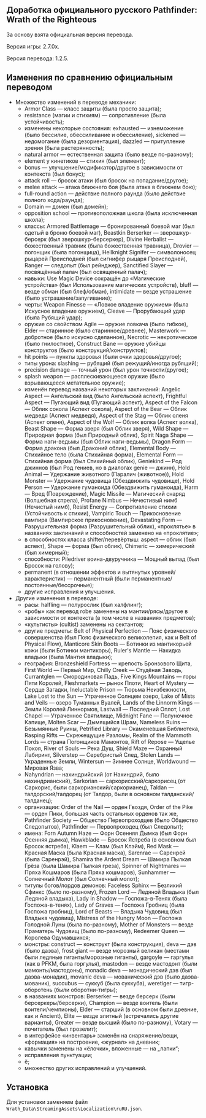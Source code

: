 Доработка официального русского Pathfinder: Wrath of the Righteous
------------------------------------------------------------------

За основу взята официальная версия перевода.

Версия игры: 2.7.0x.

Версия перевода: 1.2.5.

Изменения по сравнению официальным переводом
--------------------------------------------
* Множество изменений в переводе механики:
  * Armor Class — класс защиты (была просто защита);
  * resistance (магии и стихиям) — сопротивление (была устойчивость);
  * изменены некоторые состояния: exhausted — изнеможение (было бессилие, обессиливание и обессиление), sickened — недомогание (была дезориентация), dazzled — притупление зрения (была растерянность);
  * natural armor — естественная защита (было везде по-разному);
  * element у кинетиков — стихия (был элемент);
  * bonus — улучшение/модификатор/другое в зависимости от контекста (был бонус);
  * attack roll — бросок атаки (был бросок на попадание/другое);
  * melee attack — атака ближнего боя (была атака в ближнем бою);
  * full-round action — действие полного раунда (было действие полного хода/раунда);
  * Domain — домен (был домейн);
  * opposition school — противоположная школа (была исключенная школа);
  * классы: Armored Battlemage — бронированный боевой маг (был одетый в броню боевой маг), Beastkin Berserker — зверошкур-берсерк (был зверошкур-берсеркер), Divine Herbalist — божественный травник (была божественная травница), Drovier — погонщик (была погонщица), Hellknight Signifer — символоносец рыцарей Преисподней (был сигнифер рыцаря Преисподней), Ranger — следопыт (был рейнджер), Sanctified Slayer — посвящённый палач (был освященный палач);
  * навыки: Use Magic Device сокращён до «Магические устройства» (был Использование магических устройств), bluff — везде обман (был блеф/обман), intimidate — везде устрашение (было устрашение/запугивание);
  * черты: Weapon Finesse — «Ловкое владение оружием» (была Искусное владение оружием), Cleave — Прорубающий удар (была Рубящий удар);
  * оружие со свойством Agile — оружие ловкача (было гибкое), Elder — старинное (было старинное/древнее), Masterwork — добротное (было искусно сделанное), Necrotic — некротическое (было гнилостное), Construct Bane — оружие убийцы конструктов (было конструкций/конструктов);
  * hit points — пункты здоровья (были очки здоровья/другое);
  * типы урона: slashing — рубящий (был режущий/иногда рубящий);
  * precision damage — точный урон (был урон точности/другое);
  * splash weapon — расплескивающееся оружие (было взрывающееся метательное оружие);
  * изменён перевод названий некоторых заклинаний: Angelic Aspect — Ангельский вид (было Ангельский аспект), Frightful Aspect — Пугающий вид (Пугающий аспект), Aspect of the Falcon — Облик сокола (Аспект сокола), Aspect of the Bear — Облик медведя (Аспект медведя), Aspect of the Stag — Облик оленя (Аспект оленя), Aspect of the Wolf — Облик волка (Аспект волка), Beast Shape — Форма зверя (был Облик зверя), Wild Shape — Природная форма (был Природный облик), Spirit Naga Shape — Форма наги-ведьмы (был Облик наги-ведьмы), Dragon Form — Форма дракона (был Драконий облик), Elemental Body — Стихийное тело (была Стихийная форма), Elemental Form — Стихийная форма (был Стихийный облик), Geniekind — Род джиннов (был Род гениев, но в диалогах genie — джинн), Hold Animal — Удержание животного (Паралич (животное)), Hold Monster — Удержание чудовища (Обездвижить чудовище), Hold Person — Удержание гуманоида (Обездвижить гуманоида), Harm — Вред (Повреждение), Magic Missile — Магический снаряд (Волшебная стрела), Profane Nimbus — Нечестивый нимб (Нечистый нимб), Resist Energy — Сопротивление стихии (Устойчивость к стихии), Vampiric Touch — Прикосновение вампира (Вампирское прикосновение), Devastating Form — Разрушительная форма (Разрушительный облик), «проклятье» в названиях заклинаний и способностей заменено на «проклятие»;
  * в способностях класса shifter/перевёртыш: aspect — облик (был аспект), Shape — форма (был облик), Chimeric — химерический (был химерный);
  * способности: Piledriver воина-двуручника — Мощный выпад (был Бросок на голову);
  * permanent (в отношении эффектов и вытянутых уровней/характеристик) — перманентный (были перманентные/постоянные/бессрочные);
  * другие исправления и улучшения.
* Другие изменения в переводе:
  * расы: halfling — полурослик (был халфлинг);
  * «робы» как перевод robe заменены на мантии/рясы/другое в зависимости от контекста (в том числе в названиях предметов);
  * «культисты» (cultist) заменены на сектантов;
  * другие предметы: Belt of Physical Perfection — Пояс физического совершенства (был Пояс физического великолепия, как и Belt of Physical Flow), Manticore Skin Boots — Ботинки из мантикорьей кожи (были Ботинки мантикоры), Ruler's Mantle — Накидка владыки (была Мантия владыки);
  * география: Bronzeshield Fortress — крепость Бронзового Щита, First World — Первый Мир, Chilly Creek — Студёная Заводь, Currantglen — Смородиновая Падь, Five Kings Mountains — горы Пяти Королей, Fleshmarkets — рынок Плоти, Heart of Mystery — Сердце Загадки, Ineluctable Prison — Тюрьма Неизбежности, Lake Lost to the Sun — Утраченное Солнцем озеро, Lake of Mists and Veils — озеро Туманных Вуалей, Lands of the Linnorm Kings — Земли Королей Линнормов, Lastwall — Последний Оплот, Lost Chapel — Утраченное Святилище, Midnight Fane — Полуночное Капище, Molten Scar — Дымящийся Шрам, Nameless Ruins — Безымянные Руины, Petrified Library — Окаменевшая Библиотека, Rasping Rifts — Скрежещущие Разломы, Realm of the Mammoth Lords — страна Погонщиков Мамонтов, Rift of Repose — Ущелье Покоя, River of Souls — Река Душ, Shield Maze — Охранный Лабиринт, Silverstep — Серебристый След, Stolen Lands — Украденные Земли, Wintersun — Зимнее Солнце, Worldwound — Мировая Язва;
  * Nahyndrian — нахиндрийский (от Нахиндрий, было нахиндрианский), Sarkorian — саркорисский/саркорисец (от Саркорис, были саркорианский/саркорианец), Taldan — талдорский/талдорец (от Талдор, были в основном талданский/талданец);
  * организации: Order of the Nail — орден Гвоздя, Order of the Pike — орден Пики, большая часть остальных орденов так же, Pathfinder Society — Общество Первопроходцев (было Общество Следопытов), Pathfinder — Первопроходец (был Следопыт);
  * имена: Forn Autumn Haze — Форн Осенняя Дымка (был Форн Осенняя дымка), Hawkblade — Бросок Ястреба (в основном был Бросок ястреба), Klaem — Клам (был Клэйм), Red Mask — Красная Маска (была Красная маска), Sarenrae — Саренрей (была Саренрэй), Shamira the Ardent Dream — Шамира Пылкая Грёза (была Шамира Пылкая греза), Spinner of Nightmares — Пряха Кошмаров (была Пряха кошмаров), Sunhammer — Солнечный Молот (был Солнечный молот);
  * титулы богов/лордов демонов: Faceless Sphinx — Безликий Сфинкс (было по-разному), Frozen Lord — Ледяной Владыка (был Ледяной владыка), Lady in Shadow — Госпожа-в-Тенях (была Госпожа-в-тенях), Lady of Graves — Госпожа Гробниц (была Госпожа гробниц), Lord of Beasts — Владыка Чудовищ (был Владыка чудовищ), Mistress of the Hungry Moon — Госпожа Голодной Луны (была по-разному), Mother of Monsters — везде Праматерь Чудовищ (было по-разному), Redeemer Queen — Королева Одумавшихся;
  * монстры: construct — конструкт (была конструкция), deva — дэв (было даэва), frost giant — везде морозный великан (местами были ледяные гиганты/морозные гиганты), gargoyle — гаргулья (как в PFKM, была горгулья), mastodon — везде мастодонт (были мамонты/мастодоны), monadic deva — монадический дэв (был даэва-монадик), movanic deva — мованический дэв (было даэва-мованик), succubus — суккуб (была суккуба), weretiger — тигр-оборотень (были оборотни-тигры);
  * в названиях монстров: Berserker — везде берсерк (были берсеркеры/берсерки), Champion — везде воитель (были воители/чемпионы), Elder — старший (в основном были древние, как и Ancient), Elite — везде элитный (встречались другие варианты), Greater — везде высший (было по-разному), Votary — почитатель (был прозелит);
  * в интерфейсе «инвентарь» заменён на снаряжение/вещи, «формация» на построение, «журнал» на дневник;
  * кавычки заменены на «ёлочки», вложенные — на „лапки“;
  * исправления пунктуации;
  * ё;
  * множество других исправлений и улучшений.

Установка
---------
Для установки заменяем файл `Wrath_Data\StreamingAssets\Localization\ruRU.json`.
